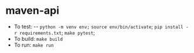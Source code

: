 # maven-api

- To test:
-- `python -m venv env;` `source env/bin/activate`; `pip install -r requirements.txt`; `make pytest`;
- To build: `make build`
- To run: `make run`
